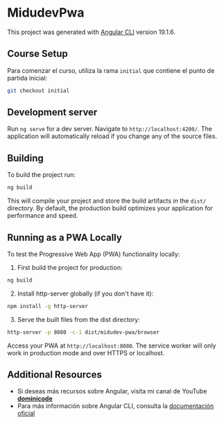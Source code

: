 # MidudevPwa

This project was generated with [Angular CLI](https://github.com/angular/angular-cli) version 19.1.6.

## Course Setup

Para comenzar el curso, utiliza la rama `initial` que contiene el punto de partida inicial:
```bash
git checkout initial
```

## Development server

Run `ng serve` for a dev server. Navigate to `http://localhost:4200/`. The application will automatically reload if you change any of the source files.

## Building

To build the project run:

```bash
ng build
```

This will compile your project and store the build artifacts in the `dist/` directory. By default, the production build optimizes your application for performance and speed.

## Running as a PWA Locally

To test the Progressive Web App (PWA) functionality locally:

1. First build the project for production:
```bash
ng build
```

2. Install http-server globally (if you don't have it):
```bash
npm install -g http-server
```

3. Serve the built files from the dist directory:
```bash
http-server -p 8080 -c-1 dist/midudev-pwa/browser
```

Access your PWA at `http://localhost:8080`. The service worker will only work in production mode and over HTTPS or localhost.

## Additional Resources

- Si deseas más recursos sobre Angular, visita mi canal de YouTube [**dominicode**](https://youtube.com/dominicode)
- Para más información sobre Angular CLI, consulta la [documentación oficial](https://angular.dev/tools/cli)

